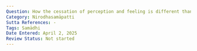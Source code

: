 ```yaml
---
Question: How the cessation of perception and feeling is different than the non-percipient realm?
Category: Nirodhasamāpatti
Sutta References: -
Tags: Samādhi
Date Entered: April 2, 2025
Review Status: Not started
---
```

